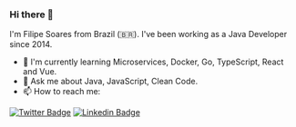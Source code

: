 ### Hi there 👋

I'm Filipe Soares from Brazil (🇧🇷). I've been working as a Java Developer since 2014. 
- 🌱 I'm currently learning Microservices, Docker, Go, TypeScript, React and Vue.
- 💬 Ask me about Java, JavaScript, Clean Code.
- 📫 How to reach me:

[![Twitter Badge](https://img.shields.io/badge/-Twitter-1ca0f1?style=flat-square&labelColor=1ca0f1&logo=twitter&logoColor=white&link=https://twitter.com/filipe_csoares)](https://twitter.com/filipe_csoares)
[![Linkedin Badge](https://img.shields.io/badge/-LinkedIn-blue?style=flat-square&logo=Linkedin&logoColor=white&link=https://www.linkedin.com/in/filipe-soares-897a2151)](https://www.linkedin.com/in/filipe-soares-897a2151)
<!--
**filipecsoares/filipecsoares** is a ✨ _special_ ✨ repository because its `README.md` (this file) appears on your GitHub profile.

Here are some ideas to get you started:

- 🔭 I’m currently working on ...
- 🌱 I’m currently learning ...
- 👯 I’m looking to collaborate on ...
- 🤔 I’m looking for help with ...
- 💬 Ask me about ...
- 📫 How to reach me: ...
- 😄 Pronouns: ...
- ⚡ Fun fact: ...
-->
